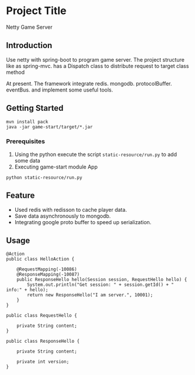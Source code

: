 # Project Title

Netty Game Server

## Introduction

Use netty with spring-boot to program game server.
The project structure like as spring-mvc. has a Dispatch class to distribute request to target class method

At present. The framework integrate redis. mongodb. protocolBuffer. eventBus. and implement some useful tools.

## Getting Started

```
mvn install pack
java -jar game-start/target/*.jar
```

### Prerequisites

1. Using the python execute the script `static-resource/run.py` to add some data
2. Executing game-start module App

```
python static-resource/run.py
```

## Feature 

* Used redis with redisson to cache player data.
* Save data asynchronously to mongodb.
* Integrating google proto buffer to speed ​​up serialization.

## Usage

```
@Action
public class HelloAction {

    @RequestMapping(-10086)
    @ResponseMapping(-10087)
    public ResponseHello hello(Session session, RequestHello hello) {
        System.out.println("Get session: " + session.getId() + " info:" + hello);      
        return new ResponseHello("I am server.", 10001);
    }
}

public class RequestHello {

    private String content;
}

public class ResponseHello {

    private String content;

    private int version;
}
```